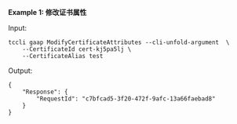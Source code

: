 **Example 1: 修改证书属性**



Input: 

```
tccli gaap ModifyCertificateAttributes --cli-unfold-argument  \
    --CertificateId cert-kj5pa5lj \
    --CertificateAlias test
```

Output: 
```
{
    "Response": {
        "RequestId": "c7bfcad5-3f20-472f-9afc-13a66faebad8"
    }
}
```

